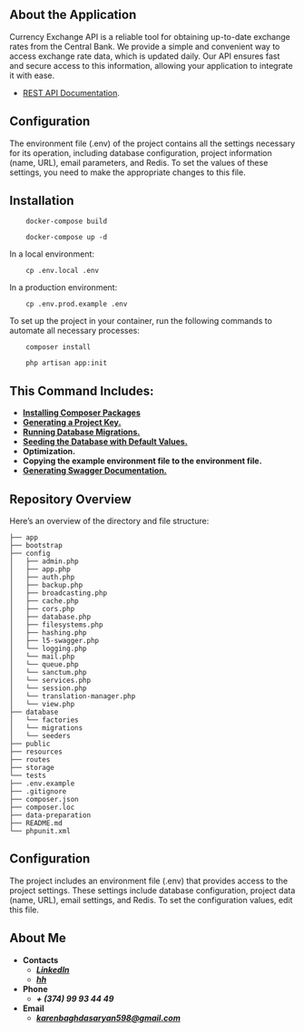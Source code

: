 ## About the Application

Currency Exchange API is a reliable tool for obtaining up-to-date exchange rates from the Central Bank. We provide a simple and convenient way to access exchange rate data, which is updated daily. Our API ensures fast and secure access to this information, allowing your application to integrate it with ease.

- [REST API Documentation](http://api.exchange-rate.test/documentation).

## Configuration

The environment file (.env) of the project contains all the settings necessary for its operation, including database configuration, project information (name, URL), email parameters, and Redis. To set the values of these settings, you need to make the appropriate changes to this file.

## Installation

```
    docker-compose build
```

```
    docker-compose up -d
```

In a local environment:

```
    cp .env.local .env
```


In a production environment:

```
    cp .env.prod.example .env
```

To set up the project in your container, run the following commands to automate all necessary processes:

```
    composer install
```

```
    php artisan app:init
```
## This Command Includes:
- **[Installing Composer Packages](https://laravel.com/docs/4.2#install-composer)**
- **[Generating a Project Key.](https://laravel.com/docs/7.x/installation#configuration)**
- **[Running Database Migrations.](https://laravel.com/docs/9.x/migrations#running-migrations)**
- **[Seeding the Database with Default Values.](https://laravel.com/docs/9.x/seeding#running-seeders)**
- **Optimization.**
- **Copying the example environment file to the environment file.**
- **[Generating Swagger Documentation.](https://swagger.io/)**

## Repository Overview

Here’s an overview of the directory and file structure:

```
├── app
├── bootstrap
├── config
│   ├── admin.php
│   ├── app.php
│   ├── auth.php
│   ├── backup.php
│   ├── broadcasting.php
│   ├── cache.php
│   ├── cors.php
│   ├── database.php
│   ├── filesystems.php
│   ├── hashing.php
│   ├── l5-swagger.php
│   └── logging.php
│   └── mail.php
│   └── queue.php
│   └── sanctum.php
│   └── services.php
│   └── session.php
│   └── translation-manager.php
│   └── view.php
├── database
│   └── factories
│   └── migrations
│   └── seeders
├── public
├── resources
├── routes
├── storage
└── tests
├── .env.example
├── .gitignore
├── composer.json
├── composer.loc
├── data-preparation
├── README.md
└── phpunit.xml
```

## Configuration

The project includes an environment file (.env) that provides access to the project settings. These settings include database configuration, project data (name, URL), email settings, and Redis. To set the configuration values, edit this file.

## About Me

- **Contacts**
    - ***[LinkedIn](https://www.linkedin.com/in/karbagh/)***
    - ***[hh](https://hh.ru/resume/edbb565aff0b5cc6070039ed1f376c654d6c6e)***
- **Phone**
    - ***+ (374) 99 93 44 49***
- **Email**
    - ***[karenbaghdasaryan598@gmail.com](mailto:karenbaghdasaryan598@gmail.com)***
